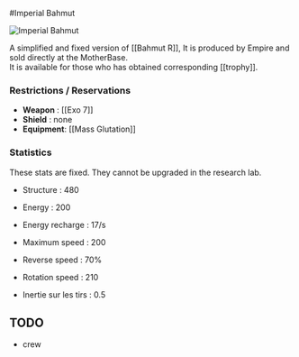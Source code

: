 #Imperial Bahmut

![Imperial Bahmut](https://wiki.gangsofspace.com/fr/uploads/imperial-bahmut.jpg)

A simplified and fixed version of [[Bahmut R]], It is produced by Empire and sold directly at the MotherBase.
<br>
It is available for those who has obtained corresponding [[trophy]].

### Restrictions / Reservations

* **Weapon** : [[Exo 7]]
* **Shield** : none
* **Equipment**: [[Mass Glutation]]

### Statistics

These stats are fixed. They cannot be upgraded in the research lab.

 - Structure : 480
 - Energy : 200
 - Energy recharge : 17/s

 - Maximum speed : 200
 - Reverse speed : 70%
 - Rotation speed : 210
 - Inertie sur les tirs : 0.5

## TODO
 * crew